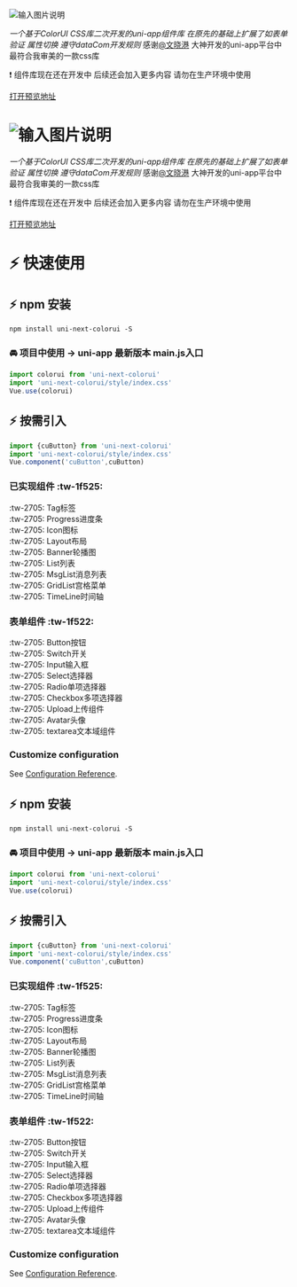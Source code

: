 ![输入图片说明](https://images.gitee.com/uploads/images/2021/0415/115111_c20a241e_5335988.jpeg "hero.jpg")

_一个基于ColorUI CSS库二次开发的uni-app组件库 在原先的基础上扩展了如表单验证 属性切换 遵守dataCom开发规则_
感谢[@文晓港](https://github.com/weilanwl) 大神开发的uni-app平台中最符合我审美的一款css库

 :exclamation: 组件库现在还在开发中 后续还会加入更多内容 请勿在生产环境中使用

[打开预览地址](http://pink266.asia/#/)

# ![输入图片说明](https://images.gitee.com/uploads/images/2021/0415/115111_c20a241e_5335988.jpeg "hero.jpg")

_一个基于ColorUI CSS库二次开发的uni-app组件库 在原先的基础上扩展了如表单验证 属性切换 遵守dataCom开发规则_
感谢[@文晓港](https://github.com/weilanwl) 大神开发的uni-app平台中最符合我审美的一款css库

 :exclamation: 组件库现在还在开发中 后续还会加入更多内容 请勿在生产环境中使用

[打开预览地址](http://pink266.asia/#/)

# :zap: 快速使用

##  :zap: npm 安装
```shell
npm install uni-next-colorui -S
```

###  :oncoming_automobile: 项目中使用 -> uni-app 最新版本 main.js入口
```javascript
import colorui from 'uni-next-colorui'
import 'uni-next-colorui/style/index.css'
Vue.use(colorui)
```

##  :zap: 按需引入
```javascript
import {cuButton} from 'uni-next-colorui'
import 'uni-next-colorui/style/index.css'
Vue.component('cuButton',cuButton)
```

### 已实现组件 :tw-1f525: 
 :tw-2705: Tag标签<br/>
 :tw-2705: Progress进度条<br/>
 :tw-2705: Icon图标<br/>
 :tw-2705: Layout布局<br/>
 :tw-2705: Banner轮播图<br/>
 :tw-2705: List列表<br/>
 :tw-2705: MsgList消息列表<br/>
 :tw-2705: GridList宫格菜单<br/>
 :tw-2705: TimeLine时间轴<br/>

### 表单组件  :tw-1f522: 
 :tw-2705: Button按钮 <br/>
 :tw-2705: Switch开关<br/>
 :tw-2705: Input输入框<br/>
 :tw-2705: Select选择器<br/>
 :tw-2705: Radio单项选择器<br/>
 :tw-2705: Checkbox多项选择器<br/>
 :tw-2705: Upload上传组件<br/>
 :tw-2705: Avatar头像<br/>
 :tw-2705: textarea文本域组件


### Customize configuration
See [Configuration Reference](https://cli.vuejs.org/config/).


##  :zap: npm 安装
```shell
npm install uni-next-colorui -S
```

###  :oncoming_automobile: 项目中使用 -> uni-app 最新版本 main.js入口
```javascript
import colorui from 'uni-next-colorui'
import 'uni-next-colorui/style/index.css'
Vue.use(colorui)
```

##  :zap: 按需引入
```javascript
import {cuButton} from 'uni-next-colorui'
import 'uni-next-colorui/style/index.css'
Vue.component('cuButton',cuButton)
```

### 已实现组件 :tw-1f525: 
 :tw-2705: Tag标签<br/>
 :tw-2705: Progress进度条<br/>
 :tw-2705: Icon图标<br/>
 :tw-2705: Layout布局<br/>
 :tw-2705: Banner轮播图<br/>
 :tw-2705: List列表<br/>
 :tw-2705: MsgList消息列表<br/>
 :tw-2705: GridList宫格菜单<br/>
 :tw-2705: TimeLine时间轴<br/>

### 表单组件  :tw-1f522: 
 :tw-2705: Button按钮 <br/>
 :tw-2705: Switch开关<br/>
 :tw-2705: Input输入框<br/>
 :tw-2705: Select选择器<br/>
 :tw-2705: Radio单项选择器<br/>
 :tw-2705: Checkbox多项选择器<br/>
 :tw-2705: Upload上传组件<br/>
 :tw-2705: Avatar头像<br/>
 :tw-2705: textarea文本域组件


### Customize configuration
See [Configuration Reference](https://cli.vuejs.org/config/).
